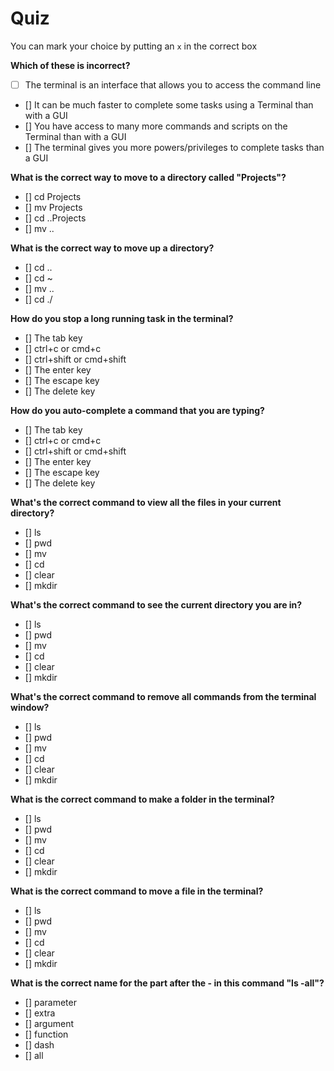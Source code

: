 # Quiz

You can mark your choice by putting an `x` in the correct box

**Which of these is incorrect?**

- [ ] The terminal is an interface that allows you to access the command line
- [] It can be much faster to complete some tasks using a Terminal than with a GUI
- [] You have access to many more commands and scripts on the Terminal than with a GUI
- [] The terminal gives you more powers/privileges to complete tasks than a GUI

**What is the correct way to move to a directory called "Projects"?**

- [] cd Projects
- [] mv Projects
- [] cd ..Projects
- [] mv ..

**What is the correct way to move up a directory?**

- [] cd ..
- [] cd ~
- [] mv ..
- [] cd ./

**How do you stop a long running task in the terminal?**

- [] The tab key
- [] ctrl+c or cmd+c
- [] ctrl+shift or cmd+shift
- [] The enter key
- [] The escape key
- [] The delete key

**How do you auto-complete a command that you are typing?**

- [] The tab key
- [] ctrl+c or cmd+c
- [] ctrl+shift or cmd+shift
- [] The enter key
- [] The escape key
- [] The delete key

**What's the correct command to view all the files in your current directory?**

- [] ls
- [] pwd
- [] mv
- [] cd
- [] clear
- [] mkdir

**What's the correct command to see the current directory you are in?**

- [] ls
- [] pwd
- [] mv
- [] cd
- [] clear
- [] mkdir

**What's the correct command to remove all commands from the terminal window?**

- [] ls
- [] pwd
- [] mv
- [] cd
- [] clear
- [] mkdir

**What is the correct command to make a folder in the terminal?**

- [] ls
- [] pwd
- [] mv
- [] cd
- [] clear
- [] mkdir

**What is the correct command to move a file in the terminal?**

- [] ls
- [] pwd
- [] mv
- [] cd
- [] clear
- [] mkdir

**What is the correct name for the part after the - in this command "ls -all"?**

- [] parameter
- [] extra
- [] argument
- [] function
- [] dash
- [] all
